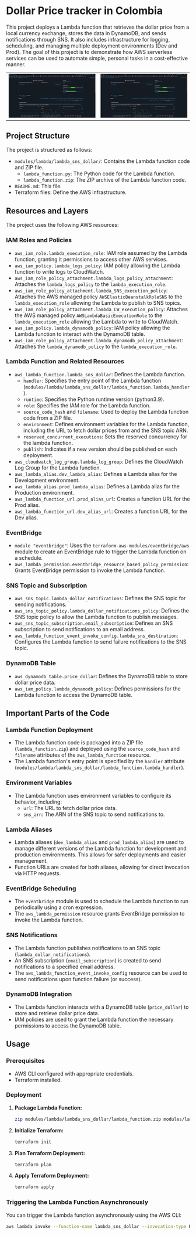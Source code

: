 # Dollar Price tracker in Colombia

This project deploys a Lambda function that retrieves the dollar price from a local currency exchange, stores the data in DynamoDB, and sends notifications through SNS. It also includes infrastructure for logging, scheduling, and managing multiple deployment environments (Dev and Prod). The goal of this project is to demonstrate how AWS serverless services can be used to automate simple, personal tasks in a cost-effective manner.

<table>
  <tr>
    <td><img src="./resources/lambda.jpg" alt="Setup" width="500"></td>
    <td><img src="./resources/lambda.jpg" alt="Setup" width="500"></td>
  </tr>
</table>

## Project Structure

The project is structured as follows:

-   `modules/lambda/lambda_sns_dollar/`: Contains the Lambda function code and ZIP file.
    -   `lambda_function.py`: The Python code for the Lambda function.
    -   `lambda_function.zip`: The ZIP archive of the Lambda function code.
-   `README.md`: This file.
-   Terraform files: Define the AWS infrastructure.

## Resources and Layers

The project uses the following AWS resources:

###   IAM Roles and Policies

-   `aws_iam_role.lambda_execution_role`:  IAM role assumed by the Lambda function, granting it permissions to access other AWS services.
-   `aws_iam_policy.lambda_logs_policy`: IAM policy allowing the Lambda function to write logs to CloudWatch.
-   `aws_iam_role_policy_attachment.lambda_logs_policy_attachment`: Attaches the `lambda_logs_policy` to the `lambda_execution_role`.
-   `aws_iam_role_policy_attachment.lambda_SNS_execution_policy`: Attaches the AWS managed policy `AWSElasticBeanstalkRoleSNS` to the `lambda_execution_role` allowing the Lambda to publish to SNS topics.
-   `aws_iam_role_policy_attachment.lambda_CW_execution_policy`: Attaches the AWS managed policy `AWSLambdaBasicExecutionRole` to the `lambda_execution_role` allowing the Lambda to write to CloudWatch.
-   `aws_iam_policy.lambda_dynamodb_policy`: IAM policy allowing the Lambda function to interact with the DynamoDB table.
-   `aws_iam_role_policy_attachment.lambda_dynamodb_policy_attachment`: Attaches the `lambda_dynamodb_policy` to the `lambda_execution_role`.

###   Lambda Function and Related Resources

-   `aws_lambda_function.lambda_sns_dollar`: Defines the Lambda function.
    -   `handler`:  Specifies the entry point of the Lambda function (`modules/lambda/lambda_sns_dollar/lambda_function.lambda_handler`).
    -   `runtime`:  Specifies the Python runtime version (python3.9).
    -   `role`:  Specifies the IAM role for the Lambda function.
    -   `source_code_hash` and `filename`:  Used to deploy the Lambda function code from a ZIP file.
    -   `environment`: Defines environment variables for the Lambda function, including the URL to fetch dollar prices from and the SNS topic ARN.
    -   `reserved_concurrent_executions`: Sets the reserved concurrency for the lambda function.
    -   `publish`:  Indicates if a new version should be published on each deployment.
-   `aws_cloudwatch_log_group.lambda_log_group`:  Defines the CloudWatch Log Group for the Lambda function.
-   `aws_lambda_alias.dev_lambda_alias`: Defines a Lambda alias for the Development environment.
-   `aws_lambda_alias.prod_lambda_alias`: Defines a Lambda alias for the Production environment.
-   `aws_lambda_function_url.prod_alias_url`: Creates a function URL for the Prod alias.
-   `aws_lambda_function_url.dev_alias_url`: Creates a function URL for the Dev alias.

###   EventBridge

-   `module "eventbridge"`:  Uses the `terraform-aws-modules/eventbridge/aws` module to create an EventBridge rule to trigger the Lambda function on a schedule.
-   `aws_lambda_permission.eventbridge_resource_based_policy_permission`: Grants EventBridge permission to invoke the Lambda function.

###   SNS Topic and Subscription

-   `aws_sns_topic.lambda_dollar_notifications`: Defines the SNS topic for sending notifications.
-   `aws_sns_topic_policy.lambda_dollar_notifications_policy`:  Defines the SNS topic policy to allow the Lambda function to publish messages.
-   `aws_sns_topic_subscription.email_subscription`: Defines an SNS subscription to send notifications to an email address.
-   `aws_lambda_function_event_invoke_config.lambda_sns_destination`: Configures the Lambda function to send failure notifications to the SNS topic.

###   DynamoDB Table

-   `aws_dynamodb_table.price_dollar`: Defines the DynamoDB table to store dollar price data.
-   `aws_iam_policy.lambda_dynamodb_policy`: Defines permissions for the Lambda function to access the DynamoDB table.

## Important Parts of the Code

###   Lambda Function Deployment

-   The Lambda function code is packaged into a ZIP file (`lambda_function.zip`) and deployed using the `source_code_hash` and `filename` attributes of the `aws_lambda_function` resource.
-   The Lambda function's entry point is specified by the `handler` attribute (`modules/lambda/lambda_sns_dollar/lambda_function.lambda_handler`).

###   Environment Variables

-   The Lambda function uses environment variables to configure its behavior, including:
    -   `url`: The URL to fetch dollar price data.
    -   `sns_arn`: The ARN of the SNS topic to send notifications to.

###   Lambda Aliases

-   Lambda aliases (`dev_lambda_alias` and `prod_lambda_alias`) are used to manage different versions of the Lambda function for development and production environments. This allows for safer deployments and easier management.
-   Function URLs are created for both aliases, allowing for direct invocation via HTTP requests.

###   EventBridge Scheduling

-   The `eventbridge` module is used to schedule the Lambda function to run periodically using a cron expression.
-   The `aws_lambda_permission` resource grants EventBridge permission to invoke the Lambda function.

###   SNS Notifications

-   The Lambda function publishes notifications to an SNS topic (`lambda_dollar_notifications`).
-   An SNS subscription (`email_subscription`) is created to send notifications to a specified email address.
-   The `aws_lambda_function_event_invoke_config` resource can be used to send notifications upon function failure (or success).

###   DynamoDB Integration

-   The Lambda function interacts with a DynamoDB table (`price_dollar`) to store and retrieve dollar price data.
-   IAM policies are used to grant the Lambda function the necessary permissions to access the DynamoDB table.

## Usage

###   Prerequisites

-   AWS CLI configured with appropriate credentials.
-   Terraform installed.

###   Deployment

1.  **Package Lambda Function:**
    ```bash
    zip modules/lambda/lambda_sns_dollar/lambda_function.zip modules/lambda/lambda_sns_dollar/lambda_function.py
    ```
2.  **Initialize Terraform:**
    ```bash
    terraform init
    ```
3.  **Plan Terraform Deployment:**
    ```bash
    terraform plan
    ```
4.  **Apply Terraform Deployment:**
    ```bash
    terraform apply
    ```

###   Triggering the Lambda Function Asynchronously

You can trigger the Lambda function asynchronously using the AWS CLI:

```bash
aws lambda invoke --function-name lambda_sns_dollar --invocation-type Event response.json
```
